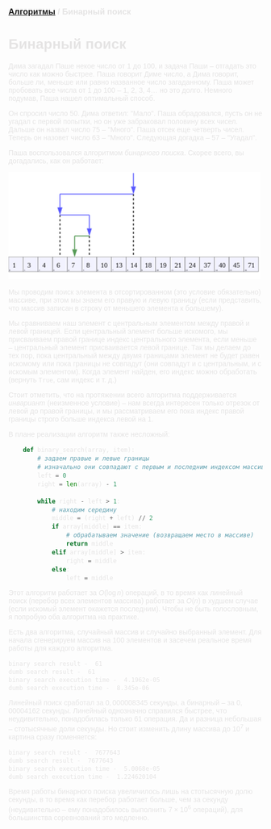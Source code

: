 <script type="text/javascript" id="MathJax-script" async
  src="https://cdn.jsdelivr.net/npm/mathjax@3/es5/tex-mml-chtml.js">
</script>

<script>
  MathJax = {
    tex: {
      inlineMath: [['$', '$']]
    }
  };
</script>

<span style="color: #E5E4E4; font-family: Helvetica;">

### [Алгоритмы](README.md) / Бинарный поиск

# **Бинарный поиск**

Дима загадал Паше некое число от $1$ до $100$, и задача Паши – отгадать это число как можно быстрее. Паша говорит Диме число, а Дима говорит, больше ли, меньше или равно названное число загаданному. Паша может пробовать все числа от $1$ до $100$ – $1$, $2$, $3$, $4$… но это долго. Немного подумав, Паша нашел оптимальный способ. 

Он спросил число $50$. Дима ответил: "Мало". Паша обрадовался, пусть он не угадал с первой попытки, но он уже забраковал половину всех чисел. Дальше он назвал число $75$ – "Много". Паша отсек еще четверть чисел. Теперь он назовет число $63$ – "Много". Следующая догадка – $57$ – "Угадал".

Паша воспользовался алгоритмом *бинарного поиска*. Скорее всего, вы догадались, как он работает:

<img src="assets/binsearch.png" alt="BFS" width="500"/>

Мы проводим поиск элемента в отсортированном (это условие обязательно) массиве, при этом мы знаем его правую и левую границу (если представить, что массив записан в строку от меньшего элемента к большему). 

Мы сравниваем наш элемент с центральным элементом между правой и левой границей. Если центральный элемент больше искомого, мы присваиваем правой границе индекс центрального элемента, если меньше – центральный элемент присваивается левой границе. Так мы делаем до тех пор, пока центральный между двумя границами элемент не будет равен искомому или пока границы не совпадут (они совпадут и с центральным, и с искомым элементом). Когда элемент найден, его индекс можно обработать (вернуть `True`, сам индекс и т. д.)

Стоит отметить, что на протяжении всего алгоритма поддерживается *инвариант* (неизменное условие) – нам всегда интересен только отрезок от левой до правой границы, и мы рассматриваем его пока индекс правой границы строго больше индекса левой на $1$.

В плане реализации алгоритм также несложный:

```py
    def binary_search(array, item):
        # задаем правые и левые границы 
        # изначально они совпадают с первым и последним индексом массива
        left = 0
        right = len(array) - 1
        
        while right - left > 1:
            # находим середину
            middle = (right + left) // 2
            if array[middle] == item:
                # обрабатываем значение (возвращаем место в массиве)
                return middle
            elif array[middle] > item:
                right = middle
            else:
                left = middle
```

Этот алгоритм работает за $O(\log n)$ операций, в то время как линейный поиск (перебор всех элементов массива) работает за $O(n)$ в худшем случае (если искомый элемент окажется последним). Чтобы не быть голословным, я попробую оба алгоритма на практике.

Есть два алгоритма, случайный массив и случайно выбранный элемент. Для начала сгенерируем массив на 100 элементов и засечем реальное время работы  для каждого алгоритма.

    binary search result -  61
    dumb search result -  61
    binary search execution time -  4.1962e-05
    dumb search execution time -  8.345e-06

Линейный поиск сработал за $0,000008345$ секунды, а бинарный – за $0,00004162$ секунды. Линейный однозначно справился быстрее, что неудивительно, понадобилась только $61$ операция. Да и разница небольшая – стотысячные доли секунды. Но стоит изменить длину массива до $10^7$ и картина сразу поменяется:

    binary search result -  7677643
    dumb search result -  7677643
    binary search execution time -  5.0068e-05
    dumb search execution time -  1.224620104

Время работы бинарного поиска увеличилось лишь на стотысячную долю секунды, в то время как перебор работает больше, чем за секунду (неудивительно – ему понадобилось выполнить $7×10^6$ операций), для большинства соревнований это медленно. 
